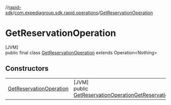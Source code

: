 //[rapid-sdk](../../../index.md)/[com.expediagroup.sdk.rapid.operations](../index.md)/[GetReservationOperation](index.md)

# GetReservationOperation

[JVM]\
public final class [GetReservationOperation](index.md) extends Operation&lt;Nothing&gt;

## Constructors

| | |
|---|---|
| [GetReservationOperation](-get-reservation-operation.md) | [JVM]<br>public [GetReservationOperation](index.md)[GetReservationOperation](-get-reservation-operation.md)([GetReservationOperationParams](../-get-reservation-operation-params/index.md)params) |
